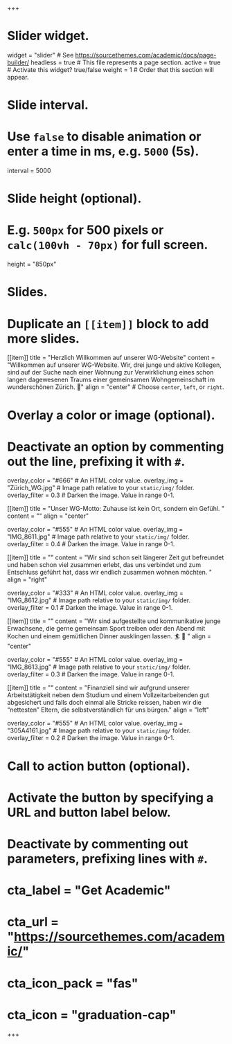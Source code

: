 +++
# Slider widget.
widget = "slider"  # See https://sourcethemes.com/academic/docs/page-builder/
headless = true  # This file represents a page section.
active = true  # Activate this widget? true/false
weight = 1  # Order that this section will appear.

# Slide interval.
# Use `false` to disable animation or enter a time in ms, e.g. `5000` (5s).
interval = 5000

# Slide height (optional).
# E.g. `500px` for 500 pixels or `calc(100vh - 70px)` for full screen.
height = "850px"

# Slides.
# Duplicate an `[[item]]` block to add more slides.

[[item]]
  title = "Herzlich Willkommen auf unserer WG-Website"
  content = "Willkommen auf unserer WG-Website. Wir, drei junge und aktive Kollegen, sind auf der Suche nach einer Wohnung zur Verwirklichung eines schon langen dagewesenen Traums einer gemeinsamen Wohngemeinschaft im wunderschönen Zürich. :house_with_garden:"
  align = "center"  # Choose `center`, `left`, or `right`.
  # Overlay a color or image (optional).
  #   Deactivate an option by commenting out the line, prefixing it with `#`.
  overlay_color = "#666"  # An HTML color value.
  overlay_img = "Zürich_WG.jpg"  # Image path relative to your `static/img/` folder.
  overlay_filter = 0.3  # Darken the image. Value in range 0-1.


[[item]]
  title = "Unser WG-Motto: Zuhause ist kein Ort, sondern ein Gefühl. "
  content = ""
  align = "center"

  overlay_color = "#555"  # An HTML color value.
  overlay_img = "IMG_8611.jpg"  # Image path relative to your `static/img/` folder.
  overlay_filter = 0.4  # Darken the image. Value in range 0-1.

[[item]]
  title = ""
  content = "Wir sind schon seit längerer Zeit gut befreundet und haben schon viel zusammen erlebt, das uns verbindet und zum Entschluss geführt hat, dass wir endlich zusammen wohnen möchten.  "
  align = "right"

  overlay_color = "#333"  # An HTML color value.
  overlay_img = "IMG_8612.jpg"  # Image path relative to your `static/img/` folder.
  overlay_filter = 0.1  # Darken the image. Value in range 0-1.

  
  [[item]]
  title = ""
  content = "Wir sind aufgestellte und kommunikative junge Erwachsene, die gerne gemeinsam Sport treiben oder den Abend mit Kochen und einem gemütlichen Dinner ausklingen lassen.   :surfer: :hamburger: "
  align = "center"

  overlay_color = "#555"  # An HTML color value.
  overlay_img = "IMG_8613.jpg"  # Image path relative to your `static/img/` folder.
  overlay_filter = 0.3  # Darken the image. Value in range 0-1.
  
 

[[item]]
  title = ""
  content = "Finanziell sind wir aufgrund unserer Arbeitstätigkeit neben dem Studium und einem Vollzeitarbeitenden gut abgesichert und falls doch einmal alle Stricke reissen, haben wir die “nettesten” Eltern, die selbstverständlich für uns bürgen."
  align = "left"

  overlay_color = "#555"  # An HTML color value.
  overlay_img = "305A4161.jpg"  # Image path relative to your `static/img/` folder.
  overlay_filter = 0.2  # Darken the image. Value in range 0-1.  
  
# Call to action button (optional).
#   Activate the button by specifying a URL and button label below.
#   Deactivate by commenting out parameters, prefixing lines with `#`.
# cta_label = "Get Academic"
#  cta_url = "https://sourcethemes.com/academic/"
# cta_icon_pack = "fas"
#  cta_icon = "graduation-cap"
+++


